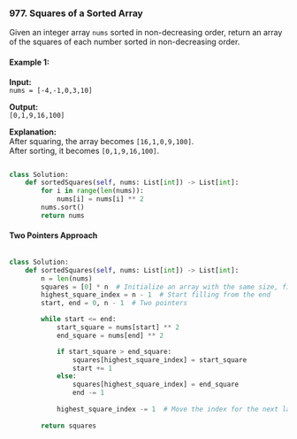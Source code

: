### 977. Squares of a Sorted Array

Given an integer array `nums` sorted in non-decreasing order, return an array of the squares of each number sorted in non-decreasing order.

#### Example 1:

**Input:**  
`nums = [-4,-1,0,3,10]`  

**Output:**  
`[0,1,9,16,100]`  

**Explanation:**  
After squaring, the array becomes `[16,1,0,9,100]`.  
After sorting, it becomes `[0,1,9,16,100]`.

```python

class Solution:
    def sortedSquares(self, nums: List[int]) -> List[int]:
        for i in range(len(nums)):
            nums[i] = nums[i] ** 2
        nums.sort()
        return nums
```
#### **Two Pointers Approach**
```python

class Solution:
    def sortedSquares(self, nums: List[int]) -> List[int]:
        n = len(nums)
        squares = [0] * n  # Initialize an array with the same size, filled with 0s
        highest_square_index = n - 1  # Start filling from the end
        start, end = 0, n - 1  # Two pointers

        while start <= end:
            start_square = nums[start] ** 2
            end_square = nums[end] ** 2

            if start_square > end_square:
                squares[highest_square_index] = start_square
                start += 1
            else:
                squares[highest_square_index] = end_square
                end -= 1
        
            highest_square_index -= 1  # Move the index for the next largest square
    
        return squares
